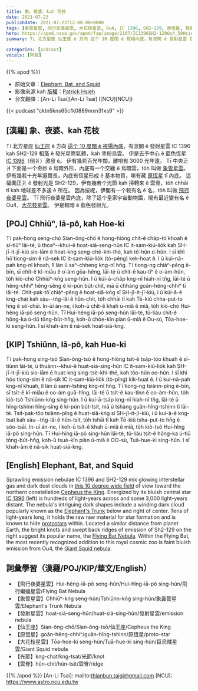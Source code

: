 ```yaml
---
title: 象、夜婆、kah 花枝
date: 2021-07-23
publishdate: 2021-07-23T12:00:00+0800
tags: [象管星雲, 飛行密婆星雲, 大花枝星雲, Ou4, IC 1396, SH2-129, 原恆星, 發射星雲, 仙王座]
hero: https://apod.nasa.gov/apod/fap/image/2107/IC1396SH2-129Ou4_50Hsieh_1024.jpg
summary: Tī 北方星座 仙王座 ê 方向 這个 10 度闊 ê 視場內底，有湠開 ê 發射星雲 IC 1396 kah SH2-129 相濫 ê 發光星際氣體，kah 塗粉烏雲。

categories: [podcast]
vocals: [阿錕]
---
```


{{% apod %}}

- 原始文章：[Elephant, Bat, and Squid](https://apod.nasa.gov/apod/ap210723.html)
- 影像來源 kah [版權][copyright]：[Patrick Hsieh](https://www.astrobin.com/users/FlankerOneTwo/)
- 台文翻譯：[An-Li Tsai][An-Li Tsai] ([NCU][NCU])

{{< podcast "cktn5kns65cfk0889mxn31xs9" >}}

## [漢羅] 象、夜婆、kah 花枝
Tī 北方星座 [仙王座][Cepheus the King] ê 方向 [這个 10 度闊 ê 視場內底][this 10 degree wide field]，有湠開 ê 發射星雲 IC 1396 kah SH2-129 相濫 ê 發光星際氣體，kah 塗粉烏雲。
伊是去予中心 ê 藍色恆星 [IC 1396][IC 1396]（倒爿）激發 ê。
伊有幾若百光年闊，離咱有 3000 光年遠。
Tī 中央正爿下面是一个奇妙 ê 烏暗外形，內底有一个交纏 ê 烏暗雲，to̍h 叫做 [象管星雲][Elephant's Trunk]。
伊有幾若十光年遐爾長，內底有恆星形成 ê 基本物質，嘛有藏 [原恆星][protostars] tī 內底。
這幅圖正爿 ê 發射光是 SH2-129，伊有幾若个光節 kah 掃轉來 ê 雲脊，to̍h chhāi tī kah 地球差不多遠 ê 所在。
因為按呢，伊閣有一个較有名 ê 名，to̍h 叫做 [飛行夜婆星雲][Flying Bat Nebula]。
Tī 飛行夜婆星雲內底，除了這个皇家宇宙動物園，閣有最近變有名 ê Ou4，[大花枝星雲][Giant Squid nebula]。
伊是較暗 ê 藍色發射光。


## [POJ] Chhiūⁿ, Iā-pô, kah Hoe-ki
Tī pak-hong seng-chō Sian-ông-chō ê hong-hiòng chit-ê cha̍p-tō͘ khoah ê sī-tiûⁿ lāi-té, ū thòaⁿ--khui-ê hoat-siā-seng-hûn IC it-sam-kiú-lio̍k kah SH-jī-it-jī-kiú sio-lām ê hoat-kng seng-chè-khì-thé, kah tô͘-hûn o͘-hûn.
I sī khì hō͘ tiong-sim ê nâ-sek IC it-sam-kiú-lio̍k (tò-pêng) kek-hoat ê.
I ū kúi-nā-pah kng-nî khoah, lî lán ū saⁿ-chheng kng-nî hn̄g.
Tī tiong-ng chiàⁿ-pêng ē-bīn, sī chi̍t-ê kî-miāu ê o͘-àm gōa-hêng, lāi-té ū chi̍t-ê kau-tîⁿ ê o͘-àm-hûn, to̍h kiò-chò Chhiūⁿ-kńg seng-hûn.
I ū kúi-ā-cha̍p kng-nî hiah-nī tn̂g, lāi-té ū hêng-chhiⁿ hêng-sêng ê ki-pún bu̍t-chit, mā ū chhàng goân-hêng-chhiⁿ tī lāi-té.
Chit-pak-tō͘ chiàⁿ-pêng ê hoat-siā-kńg sī SH-jī-it-jī-kiú, i ū kúi-ā-ê kng-chat kah sàu--tńg-lâi ê hûn-chit, to̍h chhāi tī kah Tē-kiû chha-put-to hn̄g ê só͘-chāi.
In-ūi án-ne, i koh-ū chi̍t-ê khah ū-miâ ê miâ, to̍h kiò-chò Hui-hêng iā-pô seng-hûn.
Tī Hui-hêng iā-pô seng-hûn lāi-té, tû-liáu chit-ê hông-ka ú-tiū tōng-bu̍t-hn̂g, koh-ū chòe-kīn piàn ū-miâ ê Ou-sù, Tōa-hoe-ki seng-hûn.
I sī khah-àm ê nâ-sek hoat-siā-kng.




## [KIP] Tshiūnn, Iā-pô, kah Hue-ki
Tī pak-hong sing-tsō Sian-ông-tsō ê hong-hiòng tsit-ê tsa̍p-tōo khuah ê sī-tiûnn lāi-té, ū thuànn--khui-ê huat-siā-sing-hûn IC it-sam-kiú-lio̍k kah SH-jī-it-jī-kiú sio-lām ê huat-kng sing-tsè-khì-thé, kah tôo-hûn oo-hûn.
I sī khì hōo tiong-sim ê nâ-sik IC it-sam-kiú-lio̍k (tò-pîng) kik-huat ê.
I ū kuí-nā-pah kng-nî khuah, lî lán ū sann-tshing kng-nî hn̄g.
Tī tiong-ng tsiànn-pîng ē-bīn, sī tsi̍t-ê kî-miāu ê oo-àm guā-hîng, lāi-té ū tsi̍t-ê kau-tînn ê oo-àm-hûn, to̍h kiò-tsò Tshiūnn-kńg sing-hûn.
I ū kuí-ā-tsa̍p kng-nî hiah-nī tn̂g, lāi-té ū hîng-tshinn hîng-sîng ê ki-pún bu̍t-tsit, mā ū tshàng guân-hîng-tshinn tī lāi-té.
Tsit-pak-tōo tsiànn-pîng ê huat-siā-kńg sī SH-jī-it-jī-kiú, i ū kuí-ā-ê kng-tsat kah sàu--tńg-lâi ê hûn-tsit, to̍h tshāi tī kah Tē-kiû tsha-put-to hn̄g ê sóo-tsāi.
In-uī án-ne, i koh-ū tsi̍t-ê khah ū-miâ ê miâ, to̍h kiò-tsò Hui-hîng iā-pô sing-hûn.
Tī Hui-hîng iā-pô sing-hûn lāi-té, tû-liáu tsit-ê hông-ka ú-tiū tōng-bu̍t-hn̂g, koh-ū tsuè-kīn piàn ū-miâ ê OO-sù, Tuā-hue-ki sing-hûn.
I sī khah-àm ê nâ-sik huat-siā-kng.




## [English] Elephant, Bat, and Squid
Sprawling emission nebulae IC 1396 and SH2-129 mix glowing interstellar gas and dark dust clouds in [this 10 degree wide field][this 10 degree wide field] of view toward the northern constellation [Cepheus the King][Cepheus the King].
Energized by its bluish central star [IC 1396][IC 1396] (left) is hundreds of light-years across and some 3,000 light-years distant.
The nebula's intriguing dark shapes include a winding dark cloud popularly known as the [Elephant's Trunk][Elephant's Trunk] below and right of center.
Tens of light-years long, it holds the raw raw material for star formation and is known to hide [protostars][protostars] within.
Located a similar distance from planet Earth, the bright knots and swept back ridges of emission of Sh2-129 on the right suggest its popular name, the [Flying Bat Nebula][Flying Bat Nebula].
Within the Flying Bat, the most recently recognized addition to this royal cosmic zoo is faint bluish emission from Ou4, the [Giant Squid nebula][Giant Squid nebula].



## 詞彙學習（漢羅/POJ/KIP/華文/English）


- 【飛行夜婆星雲】Hui-hêng-iā-pô seng-hûn/Hui-hîng-iā-pô sing-hûn/飛行蝙蝠星雲/Flying Bat Nebula
- 【象管星雲】Chhiūⁿ-kńg seng-hûn/Tshiūnn-kńg sing-hûn/象鼻管星雲/Elephant's Trunk Nebula
- 【發射星雲】hoat-siā-seng-hûn/huat-siā-sing-hûn/發射星雲/emission nebula
- 【仙王座】Sian-ông-chō/Sian-ông-tsō/仙王座/Cepheus the King
- 【原恆星】goân-hêng-chhiⁿ/guân-hîng-tshinn/原恆星/proto-star
- 【大花枝星雲】Tōa-hoe-ki seng-hûn/Tuā-hue-ki sing-hûn/巨烏賊星雲/Giant Squid nebula
- 【光節】kng-chat/kng-tsat/光節/knot
- 【雲脊】hûn-chit/hûn-tsit/雲脊/ridge


{{% /apod %}}
[An-Li Tsai]: mailto:thianbun.taigi@gmail.com
[NCU]: https://www.astro.ncu.edu.tw

[copyright]: https://apod.nasa.gov/apod/fap/lib/about_apod.html#srapply

[this 10 degree wide field]:https://www.astrobin.com/8y9fnq/
[Cepheus the King]:https://en.wikipedia.org/wiki/Cepheus_(constellation)
[IC 1396]:https://apod.nasa.gov/apod/ap120805.html
[Elephant's Trunk]:https://apod.nasa.gov/apod/ap190816.html
[protostars]:https://www.jpl.nasa.gov/images/multi-wavelength-views-of-protostars-in-ic-1396
[Flying Bat Nebula]:https://apod.nasa.gov/apod/ap201007.html
[Giant Squid nebula]:https://apod.nasa.gov/apod/ap140718.html
